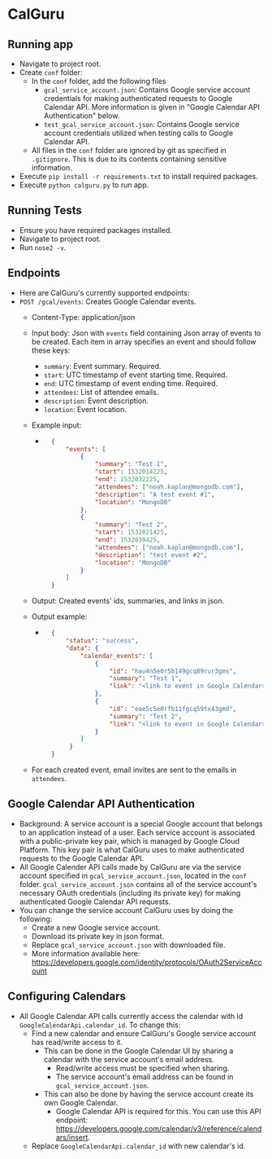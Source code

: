 # CalGuru

## Running app
* Navigate to project root.
* Create `conf` folder:
    * In the `conf` folder, add the following files
        * `gcal_service_account.json`: Contains Google service account credentials
        for making authenticated requests to Google Calendar API.
        More information is given in "Google Calendar API Authentication" below.
        * `test_gcal_service_account.json`: Contains Google service account
        credentials utilized when testing calls to Google Calendar API.
    * All files in the `conf` folder are ignored by git as specified in
    `.gitignore`. This is due to its contents containing sensitive information.
* Execute `pip install -r requirements.txt` to install required packages.
* Execute `python calguru.py` to run app.

## Running Tests
* Ensure you have required packages installed.
* Navigate to project root.
* Run `nose2 -v`.

## Endpoints
* Here are CalGuru's currently supported endpoints:
* `POST /gcal/events`: Creates Google Calendar events.
    * Content-Type: application/json
    * Input body: Json with `events` field containing Json array of events
    to be created. Each item in array specifies an event and should follow these
    keys:
        * `summary`: Event summary. Required.
        * `start`: UTC timestamp of event starting time. Required.
        * `end`: UTC timestamp of event ending time. Required.
        * `attendees`: List of attendee emails.
        * `description`: Event description.
        * `location`: Event location.
    * Example input:
        * ```json
            {
                "events": [
                    {
                        "summary": "Test 1",
                        "start": 1532014225,
                        "end": 1532032225,
                        "attendees": ["noah.kaplan@mongodb.com"],
                        "description": "A test event #1",
                        "location": "MongoDB"
                    },
                    {
                        "summary": "Test 2",
                        "start": 1532021425,
                        "end": 1532039425,
                        "attendees": ["noah.kaplan@mongodb.com"],
                        "description": "test event #2",
                        "location": "MongoDB"
                    }
                ]
            }
            ```
            
    * Output: Created events' ids, summaries, and links in json.
    * Output example:
        * ```json
            {
                "status": "success",
                "data": {
                    "calendar_events": [
                        {
                            "id": "hau4n5e0r5b149gcq89rur3gms",
                            "summary": "Test 1",
                            "link": "<link to event in Google Calendar>"
                        },
                        {
                            "id": "eae5c5e0rfb11fgcq59tx43gmd",
                            "summary": "Test 2",
                            "link": "<link to event in Google Calendar>"
                        }
                    ]
                 }
            }
            ```
    * For each created event, email invites are sent to the emails in 
    `attendees`.

## Google Calendar API Authentication
* Background: A service account is a special Google account that belongs to an
    application instead of a user. Each service account is associated with a
    public-private key pair, which is managed by Google Cloud Platform. This key
    pair is what CalGuru uses to make authenticated requests to the Google
    Calendar API.
* All Google Calender API calls made by CalGuru are via the service account
specified in `gcal_service_account.json`, located in the `conf` folder.
`gcal_service_account.json` contains all of the service account's necessary
OAuth credentials (including its private key) for making authenticated Google
Calendar API requests.
* You can change the service account CalGuru uses by doing the following:
    * Create a new Google service account.
    * Download its private key in json format.
    * Replace `gcal_service_account.json` with downloaded file.
    * More information available here: https://developers.google.com/identity/protocols/OAuth2ServiceAccount

## Configuring Calendars
* All Google Calendar API calls currently access the calendar with id
`GoogleCalendarApi.calendar_id`. To change this:
    * Find a new calendar and ensure CalGuru's Google service account has
    read/write access to it.
        * This can be done in the Google Calendar UI by sharing a calendar
         with the service account's email address.
            * Read/write access must be specified when sharing.
            * The service account's email address can be found in
            `gcal_service_account.json`.
        * This can also be done by having the service account create its own
        Google Calendar.
            * Google Calendar API is required for this. You can use this API endpoint:
            https://developers.google.com/calendar/v3/reference/calendars/insert.
    * Replace `GoogleCalendarApi.calendar_id` with new calendar's id.
